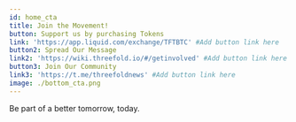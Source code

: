 ```yaml
---
id: home_cta
title: Join the Movement!
button: Support us by purchasing Tokens
link: 'https://app.liquid.com/exchange/TFTBTC' #Add button link here
button2: Spread Our Message
link2: 'https://wiki.threefold.io/#/getinvolved' #Add button link here
button3: Join Our Community
link3: 'https://t.me/threefoldnews' #Add button link here
image: ./bottom_cta.png
---
```


Be part of a better tomorrow, today.

<!-- button2: Spread our Message
link: ''
button3: Join our Community
link: '' -->